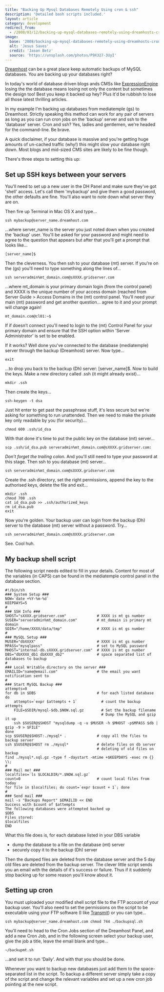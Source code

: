 ```yaml
---
title: "Backing Up Mysql Databases Remotely Using cron & ssh"
description: 'Detailed bash scripts included.'
layout: article
category: development
redirect_from:
  - /2008/03/12/backing-up-mysql-databases-remotely-using-dreamhosts-cron-and-ssh/
image:
  base: '2008/backing-up-mysql-databases-remotely-using-dreamhosts-cron-and-ssh'
  alt: 'Jesus Saves'
  credit: 'Jason Betz'
  source: 'https://unsplash.com/photos/P9X327-3UyI'
---
```


[Dreamhost](https://www.dreamhost.com/) can be a great place keep automatic backups of MySQL databases. You are backing up your databases right?

In today's world of database driven blogs ands CMSs like [ExpressionEngine](https://expressionengine.com/) losing the the database means losing not only the content but sometimes the design too! Best you keep it backed up hey? Plus it'd be rubbish to lose all those latest thrilling articles.

In my example I'm backing up databases from mediatemple (gs) to Dreamhost. Strictly speaking this method can work for any pair of servers as long as you can run cron jobs on the 'backup' server and ssh to the 'database' server. Cron and ssh? Yes, ladies and gentlemen, we're headed for the command-line. Be brave.

A quick disclaimer, if your database is massive and you're getting huge amounts of un-cached traffic (why!) this might slow your database right down. Most blogs and mid-sized CMS sites are likely to be fine though.

There's three steps to setting this up:

## Set up SSH keys between your servers

You'll need to set up a new user in the DH Panel and make sure they've got 'shell' access. Let's call them 'mybackup' and give them a good password, the other defaults are fine. You'll also want to note down what server they are on.

Then fire up Terminal in Mac OS X and type…

```
ssh mybackup@server_name.dreamhost.com
```

…where server_name is the server you just noted down when you created the 'backup' user. You'll be asked for your password and might need to agree to the question that appears but after that you'll get a prompt that looks like…

```
[server_name]$
```

Then the cleverness. You then ssh to your database (mt) server. If you're on the (gs) you'll need to type something along the lines of…

```
ssh serveradmin%mt_domain.com@sXXXX.gridserver.com
```

…where mt_domain is your primary domain login (from the control panel) and XXXX is the unique number of your access domain (reached from Server Guide > Access Domains in the (mt) control panel. You'll need your main (mt) password and get another question… agree to it and your prompt will change again!

```
mt_domain.com@cl01:~$
```

If if doesn’t connect you'll need to login to the (mt) Control Panel for your primary domain and ensure that the SSH option within 'Server Administrator' is set to be enabled.

If it works? Well done you've connected to the database (mediatemple) server through the backup (Dreamhost) server. Now type…

```
exit
```

…to drop you back to the backup (Dh) server: [server_name]$. Now to build the keys. Make a new directory called .ssh (it might already exist)…

```
mkdir .ssh
```

Then create the keys…

```
ssh-keygen -t dsa
```

Just hit enter to get past the passphrase stuff, it's less secure but we're asking for something to run unattended. Then we need to make the private key only readable by you (for security)…

```
chmod 600 .ssh/id_dsa
```

With that done it's time to put the public key on the database (mt) server…

```
scp .ssh/id_dsa.pub serveradmin%mt_domain.com@sXXXX.gridserver.com:
```

*Don’t forget the trailing colon*. And you'll still need to type your password at this stage. Then ssh to you database (mt) server…

```
ssh serveradmin%mt_domain.com@sXXXX.gridserver.com
```

Create the .ssh directory, set the right permissions, append the key to the authorised keys, delete the file and exit…

```
mkdir .ssh
chmod 700 .ssh
cat id_dsa.pub >> .ssh/authorized_keys
rm id_dsa.pub
exit
```

Now you're golden. Your backup user can login from the backup (Dh) server to the database (mt) server without a password. Try…

```
ssh serveradmin%mt_domain.com@sXXXX.gridserver.com
```

See. Cool huh.

## My backup shell script

The following script needs edited to fill in your details. Content for most of the variables (in CAPS) can be found in the mediatemple control panel in the database section.

```
#!/bin/sh
### System Setup ###
NOW=`date +%Y-%m-%d`
KEEPDAYS=5
#
### SSH Info ###
SHOST="sXXXX.gridserver.com"              # XXXX is mt gs number
SUSER="serveradmin%mt_domain.com"         # mt_domain is primary mt domain
SDIR="/home/XXXX/data/tmp"                # XXXX is mt gs number
#
### MySQL Setup ###
MUSER="dbXXXX"                            # XXXX is mt gs number
MPASS="mysqlpass"                         # set to MySQL password
MHOST="internal-db.sXXXX.gridserver.com"  # XXXX is mt gs number
DBS="dbXXXX_db1 dbXXXX_db2"               # space separated list of databases to backup
#
### Local Writable directory on the server ###
EMAILID="name@email.com"                  # the email you want notification sent to
#
### Start MySQL Backup ###
attempts=0
for db in $DBS                            # for each listed database
do
    attempts=`expr $attempts + 1`           # count the backup attempts
    FILE=$SDIR/mysql-$db.$NOW.sql.gz        # Set the backup filename
                                            # Dump the MySQL and gzip it up
    ssh $SUSER@$SHOST "mysqldump -q -u $MUSER -h $MHOST -p$MPASS $db | gzip -9 > $FILE"
done
scp $SUSER@$SHOST:./mysql* .              # copy all the files to backup server
ssh $SUSER@$SHOST rm ./mysql*             # delete files on db server
                                          # deleting of old files on backup
find ./mysql*.sql.gz -type f -daystart -mtime +$KEEPDAYS -exec rm {} \\;
#
### Mail me! ###
localfiles=`ls $LOCALDIR/*.$NOW.sql.gz`
count=0                                   # count local files from today
for file in $localfiles; do count=`expr $count + 1`; done
#
### Send mail ###
mail -s "Backups Report" $EMAILID << END
Success with $count of $attempts
The following databases were attempted backed up
$DBS
Files stored:
$localfiles
END
```

What this file does is, for each database listed in your DBS variable

- dump the database to a file on the database (mt) server
- securely copy it to the backup (Dh) server

Then the dumped files are deleted from the database server and the 5 day old files are deleted from the backup server. The clever little script sends you an email with the details of it's success or failure. Thus if it suddenly stop backing up for some reason you'll know about it.

## Setting up cron

You must uploaded your modified shell script file to the FTP account of your backup user. You'll also need to set the permissions on the script to be executable using your FTP software (I like [Transmit](https://panic.com/transmit)) or you can type…

```
ssh mybackup@server_name.dreamhost.com chmod 744 ./backupsql.sh
```

You'll need to head to the Cron Jobs section of the Dreamhost Panel, and add a new Cron Job, and in the following screen select your backup user, give the job a title, leave the email blank and type…

```
~/backupmt.sh
```

…and set it to run 'Daily'. And with that you should be done.

Whenever you want to backup new databases just add them to the space-separated list in the script. To backup a different server simply take a copy of the script and change the relevant variables and set up a new cron job pointing at the new script.

